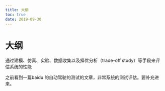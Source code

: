 ```yaml
---
title: 大纲
toc: true
date: 2019-09-30
---
```

# 大纲

通过建模、仿真、实验、数据收集以及择优分析（trade-off study）等手段来评估系统的性能


之前看到一篇baidu 的自动驾驶的测试的文章，非常系统的测试评估。要补充进来。
